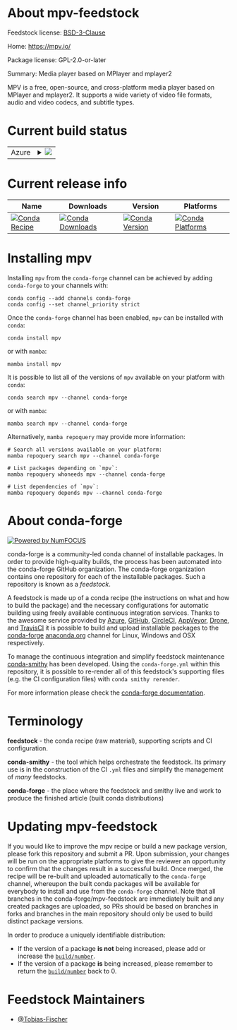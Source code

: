 About mpv-feedstock
===================

Feedstock license: [BSD-3-Clause](https://github.com/conda-forge/mpv-feedstock/blob/main/LICENSE.txt)

Home: https://mpv.io/

Package license: GPL-2.0-or-later

Summary: Media player based on MPlayer and mplayer2

MPV is a free, open-source, and cross-platform media player based on
MPlayer and mplayer2. It supports a wide variety of video file formats,
audio and video codecs, and subtitle types.

Current build status
====================


<table>
    
  <tr>
    <td>Azure</td>
    <td>
      <details>
        <summary>
          <a href="https://dev.azure.com/conda-forge/feedstock-builds/_build/latest?definitionId=21286&branchName=main">
            <img src="https://dev.azure.com/conda-forge/feedstock-builds/_apis/build/status/mpv-feedstock?branchName=main">
          </a>
        </summary>
        <table>
          <thead><tr><th>Variant</th><th>Status</th></tr></thead>
          <tbody><tr>
              <td>linux_64</td>
              <td>
                <a href="https://dev.azure.com/conda-forge/feedstock-builds/_build/latest?definitionId=21286&branchName=main">
                  <img src="https://dev.azure.com/conda-forge/feedstock-builds/_apis/build/status/mpv-feedstock?branchName=main&jobName=linux&configuration=linux%20linux_64_" alt="variant">
                </a>
              </td>
            </tr><tr>
              <td>linux_aarch64</td>
              <td>
                <a href="https://dev.azure.com/conda-forge/feedstock-builds/_build/latest?definitionId=21286&branchName=main">
                  <img src="https://dev.azure.com/conda-forge/feedstock-builds/_apis/build/status/mpv-feedstock?branchName=main&jobName=linux&configuration=linux%20linux_aarch64_" alt="variant">
                </a>
              </td>
            </tr><tr>
              <td>osx_64</td>
              <td>
                <a href="https://dev.azure.com/conda-forge/feedstock-builds/_build/latest?definitionId=21286&branchName=main">
                  <img src="https://dev.azure.com/conda-forge/feedstock-builds/_apis/build/status/mpv-feedstock?branchName=main&jobName=osx&configuration=osx%20osx_64_" alt="variant">
                </a>
              </td>
            </tr><tr>
              <td>osx_arm64</td>
              <td>
                <a href="https://dev.azure.com/conda-forge/feedstock-builds/_build/latest?definitionId=21286&branchName=main">
                  <img src="https://dev.azure.com/conda-forge/feedstock-builds/_apis/build/status/mpv-feedstock?branchName=main&jobName=osx&configuration=osx%20osx_arm64_" alt="variant">
                </a>
              </td>
            </tr>
          </tbody>
        </table>
      </details>
    </td>
  </tr>
</table>

Current release info
====================

| Name | Downloads | Version | Platforms |
| --- | --- | --- | --- |
| [![Conda Recipe](https://img.shields.io/badge/recipe-mpv-green.svg)](https://anaconda.org/conda-forge/mpv) | [![Conda Downloads](https://img.shields.io/conda/dn/conda-forge/mpv.svg)](https://anaconda.org/conda-forge/mpv) | [![Conda Version](https://img.shields.io/conda/vn/conda-forge/mpv.svg)](https://anaconda.org/conda-forge/mpv) | [![Conda Platforms](https://img.shields.io/conda/pn/conda-forge/mpv.svg)](https://anaconda.org/conda-forge/mpv) |

Installing mpv
==============

Installing `mpv` from the `conda-forge` channel can be achieved by adding `conda-forge` to your channels with:

```
conda config --add channels conda-forge
conda config --set channel_priority strict
```

Once the `conda-forge` channel has been enabled, `mpv` can be installed with `conda`:

```
conda install mpv
```

or with `mamba`:

```
mamba install mpv
```

It is possible to list all of the versions of `mpv` available on your platform with `conda`:

```
conda search mpv --channel conda-forge
```

or with `mamba`:

```
mamba search mpv --channel conda-forge
```

Alternatively, `mamba repoquery` may provide more information:

```
# Search all versions available on your platform:
mamba repoquery search mpv --channel conda-forge

# List packages depending on `mpv`:
mamba repoquery whoneeds mpv --channel conda-forge

# List dependencies of `mpv`:
mamba repoquery depends mpv --channel conda-forge
```


About conda-forge
=================

[![Powered by
NumFOCUS](https://img.shields.io/badge/powered%20by-NumFOCUS-orange.svg?style=flat&colorA=E1523D&colorB=007D8A)](https://numfocus.org)

conda-forge is a community-led conda channel of installable packages.
In order to provide high-quality builds, the process has been automated into the
conda-forge GitHub organization. The conda-forge organization contains one repository
for each of the installable packages. Such a repository is known as a *feedstock*.

A feedstock is made up of a conda recipe (the instructions on what and how to build
the package) and the necessary configurations for automatic building using freely
available continuous integration services. Thanks to the awesome service provided by
[Azure](https://azure.microsoft.com/en-us/services/devops/), [GitHub](https://github.com/),
[CircleCI](https://circleci.com/), [AppVeyor](https://www.appveyor.com/),
[Drone](https://cloud.drone.io/welcome), and [TravisCI](https://travis-ci.com/)
it is possible to build and upload installable packages to the
[conda-forge](https://anaconda.org/conda-forge) [anaconda.org](https://anaconda.org/)
channel for Linux, Windows and OSX respectively.

To manage the continuous integration and simplify feedstock maintenance
[conda-smithy](https://github.com/conda-forge/conda-smithy) has been developed.
Using the ``conda-forge.yml`` within this repository, it is possible to re-render all of
this feedstock's supporting files (e.g. the CI configuration files) with ``conda smithy rerender``.

For more information please check the [conda-forge documentation](https://conda-forge.org/docs/).

Terminology
===========

**feedstock** - the conda recipe (raw material), supporting scripts and CI configuration.

**conda-smithy** - the tool which helps orchestrate the feedstock.
                   Its primary use is in the construction of the CI ``.yml`` files
                   and simplify the management of *many* feedstocks.

**conda-forge** - the place where the feedstock and smithy live and work to
                  produce the finished article (built conda distributions)


Updating mpv-feedstock
======================

If you would like to improve the mpv recipe or build a new
package version, please fork this repository and submit a PR. Upon submission,
your changes will be run on the appropriate platforms to give the reviewer an
opportunity to confirm that the changes result in a successful build. Once
merged, the recipe will be re-built and uploaded automatically to the
`conda-forge` channel, whereupon the built conda packages will be available for
everybody to install and use from the `conda-forge` channel.
Note that all branches in the conda-forge/mpv-feedstock are
immediately built and any created packages are uploaded, so PRs should be based
on branches in forks and branches in the main repository should only be used to
build distinct package versions.

In order to produce a uniquely identifiable distribution:
 * If the version of a package **is not** being increased, please add or increase
   the [``build/number``](https://docs.conda.io/projects/conda-build/en/latest/resources/define-metadata.html#build-number-and-string).
 * If the version of a package **is** being increased, please remember to return
   the [``build/number``](https://docs.conda.io/projects/conda-build/en/latest/resources/define-metadata.html#build-number-and-string)
   back to 0.

Feedstock Maintainers
=====================

* [@Tobias-Fischer](https://github.com/Tobias-Fischer/)

